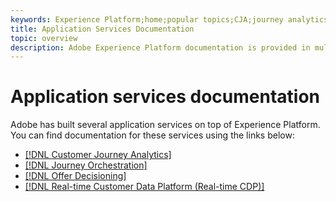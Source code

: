 ```yaml
---
keywords: Experience Platform;home;popular topics;CJA;journey analytics;customer journey analytics;campaign orchestration;orchestration;customer journey;journey;journey orchestration;capability;workflow
title: Application Services Documentation
topic: overview
description: Adobe Experience Platform documentation is provided in multiple formats, including overviews, tutorials, and guides for both the user interface and API. Here is a brief description of the most common documentation types that are available for Experience Platform services.
---
```


# Application services documentation

Adobe has built several application services on top of Experience Platform. You can find documentation for these services using the links below:

* [[!DNL Customer Journey Analytics]](https://docs.adobe.com/content/help/en/analytics-platform/using/cja-landing.html)
* [[!DNL Journey Orchestration]](https://docs.adobe.com/content/help/en/journeys/using/journey-orchestration-home.html)
* [[!DNL Offer Decisioning]](https://docs.adobe.com/content/help/en/offer-decisioning/using/offer-decisioning-home.html)
* [[!DNL Real-time Customer Data Platform (Real-time CDP)]](../rtcdp/overview.md)